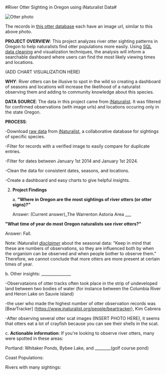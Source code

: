 #River Otter Sighting in Oregon using iNaturalist Data#

![Otter photo](https://inaturalist-open-data.s3.amazonaws.com/photos/183828265/medium.jpg)

The records in [this otter database](data/cleaned) each have an image url, similar to this above photo.

**PROJECT OVERVIEW**: This project analyzes river otter sighting patterns in Oregon to help naturalists find otter populations more easily. Using [SQL data cleaning](queries/analysis_queries.sql) and visualization techniques, the analysis will inform a searchable dashboard where users can find the most likely viewing times and locations.

(ADD CHART VISUALIZATION HERE)

**WHY**: River otters can be illusive to spot in the wild so creating a dashboard of seasons and locations will increase the likelihood of a naturalist observing them and adding to community knowledge about this species.

**DATA SOURCE**: The data in this project came from [iNaturalist](https://www.inaturalist.org/taxa/41777-Lontra-canadensis). It was  filtered for confirmed observations (with image urls) and locations occuring only in the state Oregon.

**PROCESS**: 

-Download [raw data](data/raw) from [iNaturalist](https://www.inaturalist.org/taxa/41777-Lontra-canadensis), a collaborative database for sightings of specific species.

-Filter for records with a verified image to easily compare for duplicate entries. 

-Filter for dates between January 1st 2014 and January 1st 2024.

-Clean the data for consistent dates, seasons, and locations.

-Create a dashboard and easy charts to give helpful insights.


2. **Project Findings**

   a.  **"Where in Oregon are the most sightings of river otters (or otter signs)?"**

   Answer: (Current answer)_The Warrenton Astoria Area ___
  
  **"What time of year do most Oregon naturalists see river otters?"**
 
  Answer: Fall.

  Note: iNaturalist [*disclaimer*](https://www.inaturalist.org/taxa/41777-Lontra-canadensis) about the seasonal data: "Keep in mind that these are numbers of observations, so they are influenced both by when the organism can be observed and when people bother to observe them." Therefore, we cannot conclude that more otters are more present at certain times of year.

b. Other insights: _______________

   -Observataions of otter tracks often took place in the strip of undeveloped land between two bodies of water (for instance between the Columbia River and Heron Lake on Sauvie Island)
   
   -the user who made the highest number of otter observation records was [BearTracker] (https://www.inaturalist.org/people/beartracker), Kim Cabrera

   -After observing several otter scat images (INSERT PHOTO HERE), it seems that otters eat a lot of crayfish because you can see their shells in the scat.

c. **Actionable information**: If you're looking to observe river otters, many were spotted in these areas:

Portland: Whitaker Ponds, Bybee Lake, and ________(golf course pond)

Coast Populations:

Rivers with many sightings: 




